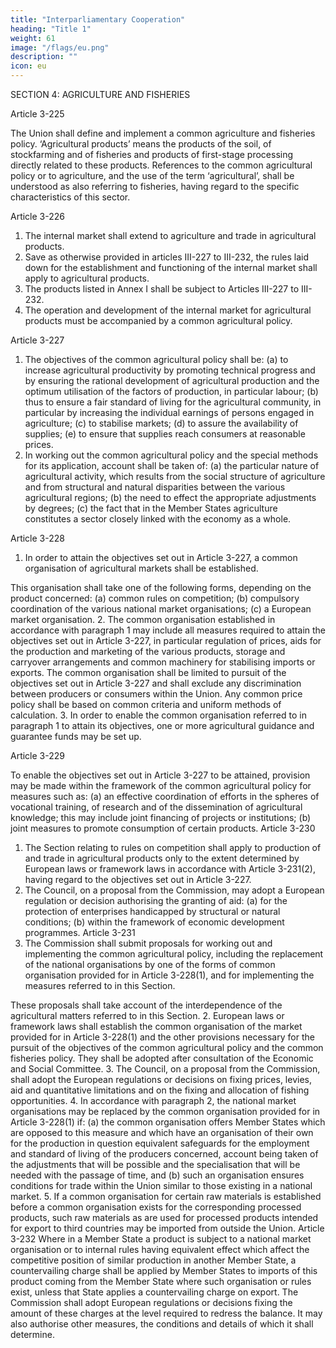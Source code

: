 ```yaml
---
title: "Interparliamentary Cooperation"
heading: "Title 1"
weight: 61
image: "/flags/eu.png"
description: ""
icon: eu
---
```



SECTION 4: AGRICULTURE AND FISHERIES

Article 3-225

The Union shall define and implement a common agriculture and fisheries policy.
‘Agricultural products’ means the products of the soil, of stockfarming and of fisheries and products
of first-stage processing directly related to these products. References to the common agricultural
policy or to agriculture, and the use of the term ‘agricultural’, shall be understood as also referring to
fisheries, having regard to the specific characteristics of this sector.

Article 3-226
1. The internal market shall extend to agriculture and trade in agricultural products.
2. Save as otherwise provided in articles III-227 to III-232, the rules laid down for the
establishment and functioning of the internal market shall apply to agricultural products.
3. The products listed in Annex I shall be subject to Articles III-227 to III-232.
4. The operation and development of the internal market for agricultural products must be
accompanied by a common agricultural policy.

Article 3-227
1. The objectives of the common agricultural policy shall be:
(a) to increase agricultural productivity by promoting technical progress and by ensuring the rational
development of agricultural production and the optimum utilisation of the factors of production,
in particular labour;
(b) thus to ensure a fair standard of living for the agricultural community, in particular by increasing
the individual earnings of persons engaged in agriculture;
(c) to stabilise markets;
(d) to assure the availability of supplies;
(e) to ensure that supplies reach consumers at reasonable prices.
2. In working out the common agricultural policy and the special methods for its application,
account shall be taken of:
(a) the particular nature of agricultural activity, which results from the social structure of agriculture
and from structural and natural disparities between the various agricultural regions;
(b) the need to effect the appropriate adjustments by degrees;
(c) the fact that in the Member States agriculture constitutes a sector closely linked with the economy
as a whole.

Article 3-228
1. In order to attain the objectives set out in Article 3-227, a common organisation of agricultural
markets shall be established.

This organisation shall take one of the following forms, depending on the product concerned:
(a) common rules on competition;
(b) compulsory coordination of the various national market organisations;
(c) a European market organisation.
2. The common organisation established in accordance with paragraph 1 may include all measures
required to attain the objectives set out in Article 3-227, in particular regulation of prices, aids for
the production and marketing of the various products, storage and carryover arrangements and
common machinery for stabilising imports or exports.
The common organisation shall be limited to pursuit of the objectives set out in Article 3-227 and
shall exclude any discrimination between producers or consumers within the Union.
Any common price policy shall be based on common criteria and uniform methods of calculation.
3. In order to enable the common organisation referred to in paragraph 1 to attain its objectives,
one or more agricultural guidance and guarantee funds may be set up.

Article 3-229

To enable the objectives set out in Article 3-227 to be attained, provision may be made within the
framework of the common agricultural policy for measures such as:
(a) an effective coordination of efforts in the spheres of vocational training, of research and of the
dissemination of agricultural knowledge; this may include joint financing of projects or
institutions;
(b) joint measures to promote consumption of certain products.
Article 3-230
1. The Section relating to rules on competition shall apply to production of and trade in
agricultural products only to the extent determined by European laws or framework laws in
accordance with Article 3-231(2), having regard to the objectives set out in Article 3-227.
2. The Council, on a proposal from the Commission, may adopt a European regulation or decision
authorising the granting of aid:
(a) for the protection of enterprises handicapped by structural or natural conditions;
(b) within the framework of economic development programmes.
Article 3-231
1. The Commission shall submit proposals for working out and implementing the common
agricultural policy, including the replacement of the national organisations by one of the forms of
common organisation provided for in Article 3-228(1), and for implementing the measures referred
to in this Section.

These proposals shall take account of the interdependence of the agricultural matters referred to in
this Section.
2. European laws or framework laws shall establish the common organisation of the market
provided for in Article 3-228(1) and the other provisions necessary for the pursuit of the objectives
of the common agricultural policy and the common fisheries policy. They shall be adopted after
consultation of the Economic and Social Committee.
3. The Council, on a proposal from the Commission, shall adopt the European regulations or
decisions on fixing prices, levies, aid and quantitative limitations and on the fixing and allocation of
fishing opportunities.
4. In accordance with paragraph 2, the national market organisations may be replaced by the
common organisation provided for in Article 3-228(1) if:
(a) the common organisation offers Member States which are opposed to this measure and which
have an organisation of their own for the production in question equivalent safeguards for the
employment and standard of living of the producers concerned, account being taken of the
adjustments that will be possible and the specialisation that will be needed with the passage of
time, and
(b) such an organisation ensures conditions for trade within the Union similar to those existing in a
national market.
5. If a common organisation for certain raw materials is established before a common organisation
exists for the corresponding processed products, such raw materials as are used for processed
products intended for export to third countries may be imported from outside the Union.
Article 3-232
Where in a Member State a product is subject to a national market organisation or to internal rules
having equivalent effect which affect the competitive position of similar production in another
Member State, a countervailing charge shall be applied by Member States to imports of this product
coming from the Member State where such organisation or rules exist, unless that State applies a
countervailing charge on export.
The Commission shall adopt European regulations or decisions fixing the amount of these charges at
the level required to redress the balance. It may also authorise other measures, the conditions and
details of which it shall determine.

